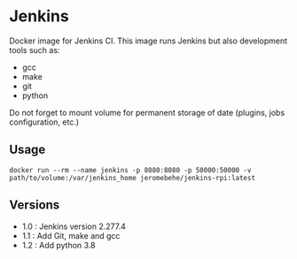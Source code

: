# Jenkins
Docker image for Jenkins CI.
This image runs Jenkins but also development tools such as:
* gcc
* make
* git
* python

Do not forget to mount volume for permanent storage of date (plugins, jobs configuration, etc.)

## Usage
```
docker run --rm --name jenkins -p 8080:8080 -p 50000:50000 -v path/to/volume:/var/jenkins_home jeromebehe/jenkins-rpi:latest
```




## Versions
* 1.0 : Jenkins version 2.277.4
* 1.1 : Add Git, make and gcc
* 1.2 : Add python 3.8

